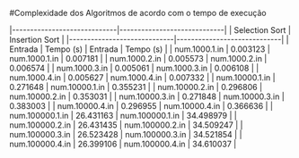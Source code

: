#Complexidade dos Algoritmos de acordo com o tempo de execução

|-----------------------------|-----------------------------|
|       Selection Sort        |       Insertion Sort        |
|-----------------------------|-----------------------------|
|     Entrada     | Tempo (s) |     Entrada     | Tempo (s) |
| num.1000.1.in   |  0.003123 | num.1000.1.in   |  0.007181 |
| num.1000.2.in   |  0.005573 | num.1000.2.in   |  0.006574 |
| num.1000.3.in   |  0.005061 | num.1000.3.in   |  0.006108 |
| num.1000.4.in   |  0.005627 | num.1000.4.in   |  0.007332 |
| num.10000.1.in  |  0.271648 | num.10000.1.in  |  0.355231 |
| num.10000.2.in  |  0.296806 | num.10000.2.in  |  0.353031 |
| num.10000.3.in  |  0.271848 | num.10000.3.in  |  0.383003 |
| num.10000.4.in  |  0.296955 | num.10000.4.in  |  0.366636 |
| num.100000.1.in | 26.431163 | num.100000.1.in | 34.498979 |
| num.100000.2.in | 26.431435 | num.100000.2.in | 34.509247 |
| num.100000.3.in | 26.523428 | num.100000.3.in | 34.521854 |
| num.100000.4.in | 26.399106 | num.100000.4.in | 34.610037 |